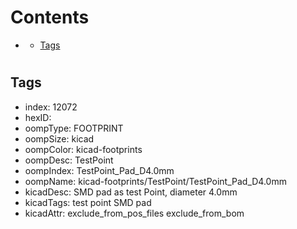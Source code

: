 



Contents
========

* [](#)
	* [Tags](#tags)

# 

## Tags

- index: 12072
- hexID: 
- oompType: FOOTPRINT
- oompSize: kicad
- oompColor: kicad-footprints
- oompDesc: TestPoint
- oompIndex: TestPoint_Pad_D4.0mm
- oompName: kicad-footprints/TestPoint/TestPoint_Pad_D4.0mm
- kicadDesc: SMD pad as test Point, diameter 4.0mm
- kicadTags: test point SMD pad
- kicadAttr: exclude_from_pos_files exclude_from_bom
